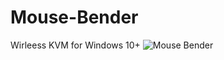 # Mouse-Bender
Wirleess KVM for Windows 10+
![Mouse Bender](https://storage.googleapis.com/stateless-thedailyfandom-org/2020/05/c6de9da5-blood2.jpg)

